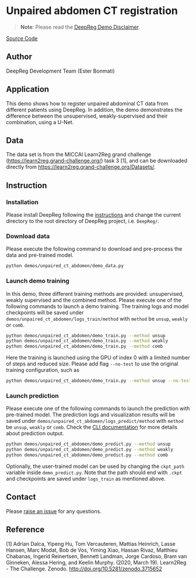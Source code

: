 # Unpaired abdomen CT registration

> **Note**: Please read the
> [DeepReg Demo Disclaimer](introduction.html#demo-disclaimer).

[Source Code](https://github.com/DeepRegNet/DeepReg/tree/main/demos/unpaired_ct_abdomen)

## Author

DeepReg Development Team (Ester Bonmati)

## Application

This demo shows how to register unpaired abdominal CT data from different patients using
DeepReg. In addition, the demo demonstrates the difference between the unsupervised,
weakly-supervised and their combination, using a U-Net.

## Data

The data set is from the MICCAI Learn2Reg grand challenge
(https://learn2reg.grand-challenge.org/) task 3 [1], and can be downloaded directly from
https://learn2reg.grand-challenge.org/Datasets/.

## Instruction

### Installation

Please install DeepReg following the [instructions](../getting_started/install.html) and
change the current directory to the root directory of DeepReg project, i.e. `DeepReg/`.

### Download data

Please execute the following command to download and pre-process the data and
pre-trained model.

```bash
python demos/unpaired_ct_abdomen/demo_data.py
```

### Launch demo training

In this demo, three different training methods are provided: unsupervised, weakly
supervised and the combined method. Please execute one of the following commands to
launch a demo training. The training logs and model checkpoints will be saved under
`demos/unpaired_ct_abdomen/logs_train/method` with `method` be `unsup`, `weakly` or
`comb`.

```bash
python demos/unpaired_ct_abdomen/demo_train.py --method unsup
python demos/unpaired_ct_abdomen/demo_train.py --method weakly
python demos/unpaired_ct_abdomen/demo_train.py --method comb
```

Here the training is launched using the GPU of index 0 with a limited number of steps
and reduced size. Please add flag `--no-test` to use the original training
configuration, such as

```bash
python demos/unpaired_ct_abdomen/demo_train.py --method unsup --no-test
```

### Launch prediction

Please execute one of the following commands to launch the prediction with pre-trained
model. The prediction logs and visualization results will be saved under
`demos/unpaired_ct_abdomen/logs_predict/method` with `method` be `unsup`, `weakly` or
`comb`. Check the [CLI documentation](../docs/cli.html) for more details about
prediction output.

```bash
python demos/unpaired_ct_abdomen/demo_predict.py --method unsup
python demos/unpaired_ct_abdomen/demo_predict.py --method weakly
python demos/unpaired_ct_abdomen/demo_predict.py --method comb
```

Optionally, the user-trained model can be used by changing the `ckpt_path` variable
inside `demo_predict.py`. Note that the path should end with `.ckpt` and checkpoints are
saved under `logs_train` as mentioned above.

## Contact

Please [raise an issue](https://github.com/DeepRegNet/DeepReg/issues/new/choose) for any
questions.

## Reference

[1] Adrian Dalca, Yipeng Hu, Tom Vercauteren, Mattias Heinrich, Lasse Hansen, Marc
Modat, Bob de Vos, Yiming Xiao, Hassan Rivaz, Matthieu Chabanas, Ingerid Reinertsen,
Bennett Landman, Jorge Cardoso, Bram van Ginneken, Alessa Hering, and Keelin Murphy.
(2020, March 19). Learn2Reg - The Challenge. Zenodo.
http://doi.org/10.5281/zenodo.3715652
